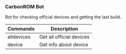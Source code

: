 ### CarbonROM Bot

Bot for checking official devices and getting the last build.

| Commands   | Description              |
| ---------- | ------------------------ |
| alldevices | Get all official devices |
| device     | Get info about device    |

